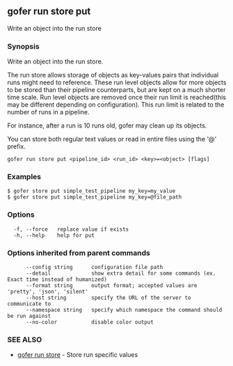 ## gofer run store put

Write an object into the run store

### Synopsis

Write an object into the run store.

The run store allows storage of objects as key-values pairs that individual runs might need to reference. These run
level objects allow for more objects to be stored than their pipeline counterparts, but are kept on a much shorter
time scale. Run level objects are removed once their run limit is reached(this may be different depending on
configuration). This run limit is related to the number of runs in a pipeline.

For instance, after a run is 10 runs old, gofer may clean up its objects.

You can store both regular text values or read in entire files using the '@' prefix.

```
gofer run store put <pipeline_id> <run_id> <key>=<object> [flags]
```

### Examples

```
$ gofer store put simple_test_pipeline my_key=my_value
$ gofer store put simple_test_pipeline my_key=@file_path
```

### Options

```
  -f, --force   replace value if exists
  -h, --help    help for put
```

### Options inherited from parent commands

```
      --config string      configuration file path
      --detail             show extra detail for some commands (ex. Exact time instead of humanized)
      --format string      output format; accepted values are 'pretty', 'json', 'silent'
      --host string        specify the URL of the server to communicate to
      --namespace string   specify which namespace the command should be run against
      --no-color           disable color output
```

### SEE ALSO

- [gofer run store](gofer_run_store.md) - Store run specific values
